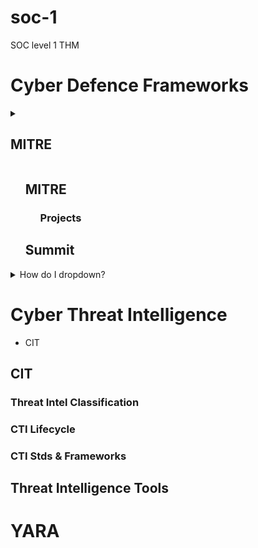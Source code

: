 # soc-1
SOC level 1 THM


<h1>Cyber Defence Frameworks</h1>
<details>
<summary><h2>MITRE</h2></summary>
<br>
Projects
</details>
<ul>
<h2>MITRE</h2>
<ul>
<h3>Projects</h3>
</ul>
<h2>Summit</h2>
</ul>

<details>
<summary>How do I dropdown?</summary>
<br>
This is how you dropdown.
</details>


<h1>Cyber Threat Intelligence</h1>
<ul>
<li>CIT</li>
</ul>
<h2>CIT</h2>

<h3>Threat Intel Classification</h3>
<h3>CTI Lifecycle</h3>
<h3>CTI Stds & Frameworks</h3>

<h2>Threat Intelligence Tools</h2>

<h1>YARA</h1>





